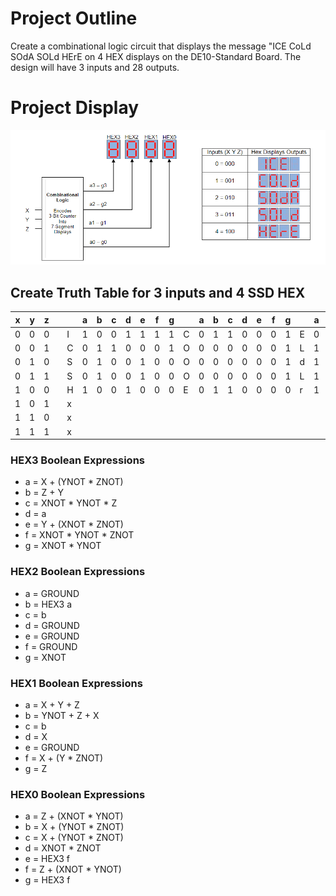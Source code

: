 # Project Outline

Create a combinational logic circuit that displays the message "ICE CoLd SOdA SOLd HErE on 4 HEX displays on the DE10-Standard Board.
The design will have 3 inputs and 28 outputs.

# Project Display

![Alt text](project_display.png)

## Create Truth Table for 3 inputs and 4 SSD HEX

|x|y|z| | |a|b|c|d|e|f|g| |a|b|c|d|e|f|g| |a|b|c|d|e|f|g| |a|b|c|d|e|f|g|
|-|-|-|-|-|-|-|-|-|-|-|-|-|-|-|-|-|-|-|-|-|-|-|-|-|-|-|-|-|-|-|-|-|-|-|-|
|0|0|0| |I|1|0|0|1|1|1|1|C|0|1|1|0|0|0|1|E|0|1|1|0|0|0|0|x|1|1|1|1|1|1|1|
|0|0|1| |C|0|1|1|0|0|0|1|O|0|0|0|0|0|0|1|L|1|1|1|0|0|0|1|d|1|0|0|0|0|1|0|
|0|1|0| |S|0|1|0|0|1|0|0|O|0|0|0|0|0|0|1|d|1|0|0|0|0|1|0|A|0|0|0|1|0|0|0|
|0|1|1| |S|0|1|0|0|1|0|0|O|0|0|0|0|0|0|1|L|1|1|1|0|0|0|1|d|1|0|0|0|0|1|0|
|1|0|0| |H|1|0|0|1|0|0|0|E|0|1|1|0|0|0|0|r|1|1|1|1|0|1|0|E|0|1|1|0|0|0|0|
|1|0|1| |x|
|1|1|0| |x|
|1|1|1| |x|

### HEX3 Boolean Expressions

- a = X + (YNOT * ZNOT)
- b = Z + Y
- c = XNOT * YNOT * Z
- d = a
- e = Y + (XNOT * ZNOT)
- f = XNOT * YNOT * ZNOT
- g = XNOT * YNOT

### HEX2 Boolean Expressions

- a = GROUND
- b = HEX3 a
- c = b
- d = GROUND
- e = GROUND
- f = GROUND
- g = XNOT

### HEX1 Boolean Expressions

- a = X + Y + Z
- b = YNOT + Z + X
- c = b
- d = X
- e = GROUND
- f = X + (Y * ZNOT)
- g = Z

### HEX0 Boolean Expressions

- a = Z + (XNOT * YNOT)
- b = X + (YNOT * ZNOT)
- c = X + (YNOT * ZNOT)
- d = XNOT * ZNOT
- e = HEX3 f
- f = Z + (XNOT * YNOT)
- g = HEX3 f